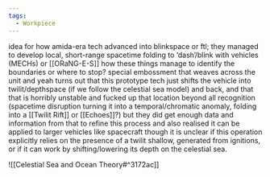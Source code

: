 ```yaml
---
tags:
  - Workpiece
---
```

idea for how amida-era tech advanced into blinkspace or ftl;
they managed to develop local, short-range spacetime folding to ‘dash’/blink with vehicles (MECHs) or [[ORaNG-E-S]]
how these things manage to identify the boundaries or where to stop? special embossment that weaves across the unit 
and yeah turns out that this prototype tech just shifts the vehicle into twilit/depthspace (if we follow the celestial sea model) and back, and that that is horribly unstable and fucked up that location beyond all recognition (spacetime disruption turning it into a temporal/chromatic anomaly, folding into a [[Twilit Rift]] or [[Echoes]]?) 
but they did get enough data and information from that to refine this process and also realised it can be applied to larger vehicles like spacecraft
though it is unclear if this operation explicitly relies on the presence of a twilit shallow, generated from ignitions, or if it can work by shifting/lowering its depth on the celestial sea. 

![[Celestial Sea and Ocean Theory#^3172ac]]

